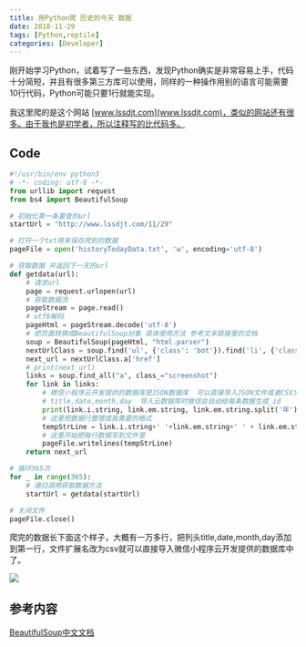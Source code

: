 ```yaml
---
title: 用Python爬 历史的今天 数据
date: 2018-11-29
tags: [Python,reptile]
categories: [Developer]
---
```

刚开始学习Python，试着写了一些东西，发现Python确实是非常容易上手，代码十分简短，并且有很多第三方库可以使用，同样的一种操作用别的语言可能需要10行代码，Python可能只要1行就能实现。

<!--more--> 

我这里爬的是这个网站 [www.lssdjt.com](www.lssdjt.com)，类似的网站还有很多。由于我也是初学者，所以注释写的比代码多。

## Code

```py
#!/usr/bin/env python3
# -*- coding: utf-8 -*-
from urllib import request
from bs4 import BeautifulSoup

# 初始化第一条要查的url
startUrl = "http://www.lssdjt.com/11/29"

# 打开一个txt用来保存爬到的数据
pageFile = open('historyTodayData.txt', 'w', encoding='utf-8')

# 获取数据 并返回下一天的url
def getdata(url):
    # 请求url
    page = request.urlopen(url)
    # 获取数据流
    pageStream = page.read()
    # utf8解码
    pageHtml = pageStream.decode('utf-8')
    # 把页面转换成BeautifulSoup对象 具体使用方法 参考文末链接里的文档
    soup = BeautifulSoup(pageHtml, "html.parser")
    nextUrlClass = soup.find('ul', {'class': 'bot'}).find('li', {'class': 'r'})
    next_url = nextUrlClass.a['href']
    # print(next_url)
    links = soup.find_all("a", class_="screenshot")
    for link in links:
        # 微信小程序云开发提供的数据库是JSON数据库  可以直接导入JSON文件或者CSV文件  这里把内容整理成CSV格式的方便导入云数据库
        # title,date,month,day  导入云数据库时微信会自动给每条数据生成_id
        print(link.i.string, link.em.string, link.em.string.split('年')[1].replace('月', ' ').replace('日', ''))
        # 这里把数据行整理成我需要的格式
        tempStrLine = link.i.string+' '+link.em.string+' ' + link.em.string.split('年')[1].replace('月', ' ').replace('日', '') + '\n'
        # 这里开始把每行数据写到文件里
        pageFile.writelines(tempStrLine)
    return next_url

# 循环365次
for _ in range(365):
    # 递归调用获取数据方法
    startUrl = getdata(startUrl)

# 关闭文件
pageFile.close()
```

爬完的数据长下面这个样子，大概有一万多行，把列头title,date,month,day添加到第一行，文件扩展名改为csv就可以直接导入微信小程序云开发提供的数据库中了。

![](https://cdn.jsdelivr.net/gh/pdone/static/img/article/python-historytoday/1.png)
## 参考内容
[BeautifulSoup中文文档](https://www.crummy.com/software/BeautifulSoup/bs4/doc.zh/index.html)